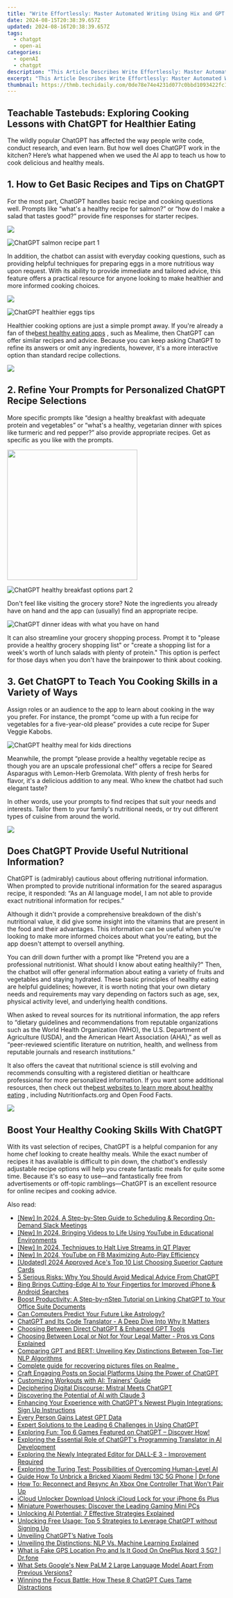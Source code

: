 ```yaml
---
title: "Write Effortlessly: Master Automated Writing Using Hix and GPT Innovations"
date: 2024-08-15T20:38:39.657Z
updated: 2024-08-16T20:38:39.657Z
tags:
  - chatgpt
  - open-ai
categories:
  - openAI
  - chatgpt
description: "This Article Describes Write Effortlessly: Master Automated Writing Using Hix and GPT Innovations"
excerpt: "This Article Describes Write Effortlessly: Master Automated Writing Using Hix and GPT Innovations"
thumbnail: https://thmb.techidaily.com/0de78e74e4231d077c0bbd1093422fc13ce8314c6f52350885d9fed67ecbab12.jpg
---
```


## Teachable Tastebuds: Exploring Cooking Lessons with ChatGPT for Healthier Eating

 The wildly popular ChatGPT has affected the way people write code, conduct research, and even learn. But how well does ChatGPT work in the kitchen? Here’s what happened when we used the AI app to teach us how to cook delicious and healthy meals.

## 1\. How to Get Basic Recipes and Tips on ChatGPT

 For the most part, ChatGPT handles basic recipe and cooking questions well. Prompts like “what's a healthy recipe for salmon?” or “how do I make a salad that tastes good?” provide fine responses for starter recipes.

<!-- affiliate ads begin -->
<a href="https://shop.incomedia.eu/order/checkout.php?PRODS=14095146&QTY=1&AFFILIATE=108875&CART=1"><img src="https://secure.2checkout.com/images/merchant/8b6cc3ee5ec407721ce3bf5ff4c0f56b/PRO_BUY_728x90-EN.jpg" border="0"></a>
<!-- affiliate ads end -->
![ChatGPT salmon recipe part 1](https://static1.makeuseofimages.com/wordpress/wp-content/uploads/2023/05/chatgpt-salmon-recipe-part-1.jpg)

 In addition, the chatbot can assist with everyday cooking questions, such as providing helpful techniques for preparing eggs in a more nutritious way upon request. With its ability to provide immediate and tailored advice, this feature offers a practical resource for anyone looking to make healthier and more informed cooking choices.

<!-- affiliate ads begin -->
<a href="https://secure.2checkout.com/order/checkout.php?PRODS=19080710&QTY=1&AFFILIATE=108875&CART=1"><img src="https://smart-seo-tool.com/images/SmartSEOAuditorBox.png" border="0"></a>
<!-- affiliate ads end -->
![ChatGPT healthier eggs tips](https://static1.makeuseofimages.com/wordpress/wp-content/uploads/2023/05/chatgpt-healthier-eggs-tips.jpg)

 Healthier cooking options are just a simple prompt away. If you're already a fan of the[best healthy eating apps](https://www.makeuseof.com/best-healthy-eating-apps/) , such as Mealime, then ChatGPT can offer similar recipes and advice. Because you can keep asking ChatGPT to refine its answers or omit any ingredients, however, it's a more interactive option than standard recipe collections.

<!-- affiliate ads begin -->
<a href="https://store.massmailsoftware.com/order/checkout.php?PRODS=2069351&QTY=1&AFFILIATE=108875&CART=1"><img src="https://secure.avangate.com/images/merchant/dc87c13749315c7217cdc4ac692e704c/banera_for_partners-24_%282%29.jpg" border="0"></a>
<!-- affiliate ads end -->
## 2\. Refine Your Prompts for Personalized ChatGPT Recipe Selections

 More specific prompts like “design a healthy breakfast with adequate protein and vegetables” or “what's a healthy, vegetarian dinner with spices like turmeric and red pepper?” also provide appropriate recipes. Get as specific as you like with the prompts.

<!-- affiliate ads begin -->
<a href="https://coinrule.sjv.io/c/5597632/1958374/18409" target="_top" id="1958374"><img src="//a.impactradius-go.com/display-ad/18409-1958374" border="0" alt="" width="300" height="300"/></a><img height="0" width="0" src="https://imp.pxf.io/i/5597632/1958374/18409" style="position:absolute;visibility:hidden;" border="0" />
<!-- affiliate ads end -->
![ChatGPT healthy breakfast options part 2](https://static1.makeuseofimages.com/wordpress/wp-content/uploads/2023/05/chatgpt-healthy-breakfast-options-part-2.jpg)

 Don't feel like visiting the grocery store? Note the ingredients you already have on hand and the app can (usually) find an appropriate recipe.

![ChatGPT dinner ideas with what you have on hand](https://static1.makeuseofimages.com/wordpress/wp-content/uploads/2023/05/chatgpt-dinner-ideas-with-what-you-have-on-hand.jpg)

 It can also streamline your grocery shopping process. Prompt it to "please provide a healthy grocery shopping list" or "create a shopping list for a week's worth of lunch salads with plenty of protein." This option is perfect for those days when you don't have the brainpower to think about cooking.

## 3\. Get ChatGPT to Teach You Cooking Skills in a Variety of Ways

 Assign roles or an audience to the app to learn about cooking in the way you prefer. For instance, the prompt “come up with a fun recipe for vegetables for a five-year-old please” provides a cute recipe for Super Veggie Kabobs.

![ChatGPT healthy meal for kids directions](https://static1.makeuseofimages.com/wordpress/wp-content/uploads/2023/05/chatgpt-healthy-meal-for-kids-part-2-1.jpg)

 Meanwhile, the prompt “please provide a healthy vegetable recipe as though you are an upscale professional chef” offers a recipe for Seared Asparagus with Lemon-Herb Gremolata. With plenty of fresh herbs for flavor, it's a delicious addition to any meal. Who knew the chatbot had such elegant taste?

 In other words, use your prompts to find recipes that suit your needs and interests. Tailor them to your family's nutritional needs, or try out different types of cuisine from around the world.

<!-- affiliate ads begin -->
<a href="https://secure.2checkout.com/order/checkout.php?PRODS=37100474&QTY=1&AFFILIATE=108875&CART=1"><img src="https://awario.com/images/pages/index/img-platform-ui-1280@1x.avif" border="0"></a>
<!-- affiliate ads end -->
## Does ChatGPT Provide Useful Nutritional Information?

 ChatGPT is (admirably) cautious about offering nutritional information. When prompted to provide nutritional information for the seared asparagus recipe, it responded: “As an AI language model, I am not able to provide exact nutritional information for recipes.”

 Although it didn't provide a comprehensive breakdown of the dish's nutritional value, it did give some insight into the vitamins that are present in the food and their advantages. This information can be useful when you're looking to make more informed choices about what you're eating, but the app doesn't attempt to oversell anything.

 You can drill down further with a prompt like "Pretend you are a professional nutritionist. What should I know about eating healthily?" Then, the chatbot will offer general information about eating a variety of fruits and vegetables and staying hydrated. These basic principles of healthy eating are helpful guidelines; however, it is worth noting that your own dietary needs and requirements may vary depending on factors such as age, sex, physical activity level, and underlying health conditions.

 When asked to reveal sources for its nutritional information, the app refers to “dietary guidelines and recommendations from reputable organizations such as the World Health Organization (WHO), the U.S. Department of Agriculture (USDA), and the American Heart Association (AHA),” as well as “peer-reviewed scientific literature on nutrition, health, and wellness from reputable journals and research institutions.”

 It also offers the caveat that nutritional science is still evolving and recommends consulting with a registered dietitian or healthcare professional for more personalized information. If you want some additional resources, then check out the[best websites to learn more about healthy eating](https://www.makeuseof.com/best-websites-learn-healthy-eating/) , including Nutritionfacts.org and Open Food Facts.

<!-- affiliate ads begin -->
<a href="https://secure.2checkout.com/order/checkout.php?PRODS=35038891&QTY=1&AFFILIATE=108875&CART=1"><img src="https://www.dupinout.com/wp-content/uploads/2021/12/DupInOut-New-Duplicate-Scan-Tab.png" border="0"></a>
<!-- affiliate ads end -->
## Boost Your Healthy Cooking Skills With ChatGPT

 With its vast selection of recipes, ChatGPT is a helpful companion for any home chef looking to create healthy meals. While the exact number of recipes it has available is difficult to pin down, the chatbot's endlessly adjustable recipe options will help you create fantastic meals for quite some time. Because it's so easy to use—and fantastically free from advertisements or off-topic ramblings—ChatGPT is an excellent resource for online recipes and cooking advice.


<ins class="adsbygoogle"
     style="display:block"
     data-ad-format="autorelaxed"
     data-ad-client="ca-pub-7571918770474297"
     data-ad-slot="1223367746"></ins>



<ins class="adsbygoogle"
     style="display:block"
     data-ad-client="ca-pub-7571918770474297"
     data-ad-slot="8358498916"
     data-ad-format="auto"
     data-full-width-responsive="true"></ins>

<span class="atpl-alsoreadstyle">Also read:</span>
<div><ul>
<li><a href="https://screen-sharing-recording.techidaily.com/new-in-2024-a-step-by-step-guide-to-scheduling-and-recording-on-demand-slack-meetings/"><u>[New] In 2024, A Step-by-Step Guide to Scheduling & Recording On-Demand Slack Meetings</u></a></li>
<li><a href="https://facebook-record-videos.techidaily.com/new-in-2024-bringing-videos-to-life-using-youtube-in-educational-environments/"><u>[New] In 2024, Bringing Videos to Life  Using YouTube in Educational Environments</u></a></li>
<li><a href="https://video-capture.techidaily.com/new-in-2024-techniques-to-halt-live-streams-in-qt-player/"><u>[New] In 2024, Techniques to Halt Live Streams in QT Player</u></a></li>
<li><a href="https://facebook-clips.techidaily.com/new-in-2024-youtube-on-fb-maximizing-auto-play-efficiency/"><u>[New] In 2024, YouTube on FB  Maximizing Auto-Play Efficiency</u></a></li>
<li><a href="https://facebook-video-share.techidaily.com/updated-2024-approved-aces-top-10-list-choosing-superior-capture-cards/"><u>[Updated] 2024 Approved  Ace's Top 10 List  Choosing Superior Capture Cards</u></a></li>
<li><a href="https://tech-hub.techidaily.com/5-serious-risks-why-you-should-avoid-medical-advice-from-chatgpt/"><u>5 Serious Risks: Why You Should Avoid Medical Advice From ChatGPT</u></a></li>
<li><a href="https://tech-hub.techidaily.com/bing-brings-cutting-edge-ai-to-your-fingertips-for-improved-iphone-and-android-searches/"><u>Bing Brings Cutting-Edge AI to Your Fingertips for Improved iPhone & Android Searches</u></a></li>
<li><a href="https://tech-hub.techidaily.com/boost-productivity-a-step-by-nstep-tutorial-on-linking-chatgpt-to-your-office-suite-documents/"><u>Boost Productivity: A Step-by-nStep Tutorial on Linking ChatGPT to Your Office Suite Documents</u></a></li>
<li><a href="https://tech-hub.techidaily.com/can-computers-predict-your-future-like-astrology/"><u>Can Computers Predict Your Future Like Astrology?</u></a></li>
<li><a href="https://tech-hub.techidaily.com/chatgpt-and-its-code-translator-a-deep-dive-into-why-it-matters/"><u>ChatGPT and Its Code Translator - A Deep Dive Into Why It Matters</u></a></li>
<li><a href="https://tech-hub.techidaily.com/choosing-between-direct-chatgpt-and-enhanced-gpt-tools/"><u>Choosing Between Direct ChatGPT & Enhanced GPT Tools</u></a></li>
<li><a href="https://tech-hub.techidaily.com/choosing-between-local-or-not-for-your-legal-matter-pros-vs-cons-explained/"><u>Choosing Between Local or Not for Your Legal Matter - Pros vs Cons Explained</u></a></li>
<li><a href="https://tech-hub.techidaily.com/comparing-gpt-and-bert-unveiling-key-distinctions-between-top-tier-nlp-algorithms/"><u>Comparing GPT and BERT: Unveiling Key Distinctions Between Top-Tier NLP Algorithms</u></a></li>
<li><a href="https://phone-solutions.techidaily.com/complete-guide-for-recovering-pictures-files-on-realme-by-fonelab-android-recover-pictures/"><u>Complete guide for recovering pictures files on Realme .</u></a></li>
<li><a href="https://tech-hub.techidaily.com/craft-engaging-posts-on-social-platforms-using-the-power-of-chatgpt/"><u>Craft Engaging Posts on Social Platforms Using the Power of ChatGPT</u></a></li>
<li><a href="https://tech-hub.techidaily.com/customizing-workouts-with-ai-trainers-guide/"><u>Customizing Workouts with AI: Trainers' Guide</u></a></li>
<li><a href="https://tech-hub.techidaily.com/deciphering-digital-discourse-mistral-meets-chatgpt/"><u>Deciphering Digital Discourse: Mistral Meets ChatGPT</u></a></li>
<li><a href="https://tech-hub.techidaily.com/discovering-the-potential-of-ai-with-claude-3/"><u>Discovering the Potential of AI with Claude 3</u></a></li>
<li><a href="https://tech-hub.techidaily.com/enhancing-your-experience-with-chatgpts-newest-plugin-integrations-sign-up-instructions/"><u>Enhancing Your Experience with ChatGPT's Newest Plugin Integrations: Sign Up Instructions</u></a></li>
<li><a href="https://tech-hub.techidaily.com/every-person-gains-latest-gpt-data/"><u>Every Person Gains Latest GPT Data</u></a></li>
<li><a href="https://tech-hub.techidaily.com/expert-solutions-to-the-leading-6-challenges-in-using-chatgpt/"><u>Expert Solutions to the Leading 6 Challenges in Using ChatGPT</u></a></li>
<li><a href="https://tech-hub.techidaily.com/exploring-fun-top-6-games-featured-on-chatgpt-discover-how/"><u>Exploring Fun: Top 6 Games Featured on ChatGPT – Discover How!</u></a></li>
<li><a href="https://tech-hub.techidaily.com/exploring-the-essential-role-of-chatgpts-programming-translator-in-ai-development/"><u>Exploring the Essential Role of ChatGPT's Programming Translator in AI Development</u></a></li>
<li><a href="https://tech-hub.techidaily.com/exploring-the-newly-integrated-editor-for-dall-e-3-improvement-required/"><u>Exploring the Newly Integrated Editor for DALL-E 3 - Improvement Required</u></a></li>
<li><a href="https://tech-hub.techidaily.com/exploring-the-turing-test-possibilities-of-overcoming-human-level-ai/"><u>Exploring the Turing Test: Possibilities of Overcoming Human-Level AI</u></a></li>
<li><a href="https://change-location.techidaily.com/guide-how-to-unbrick-a-bricked-xiaomi-redmi-13c-5g-phone-drfone-by-drfone-fix-android-problems-fix-android-problems/"><u>Guide How To Unbrick a Bricked Xiaomi Redmi 13C 5G Phone | Dr.fone</u></a></li>
<li><a href="https://win-howtos.techidaily.com/how-to-reconnect-and-resync-an-xbox-one-controller-that-wont-pair-up/"><u>How To: Reconnect and Resync An Xbox One Controller That Won't Pair Up</u></a></li>
<li><a href="https://activate-lock.techidaily.com/icloud-unlocker-download-unlock-icloud-lock-for-your-iphone-6s-plus-by-drfone-ios/"><u>iCloud Unlocker Download Unlock iCloud Lock for your iPhone 6s Plus</u></a></li>
<li><a href="https://buynow-help.techidaily.com/miniature-powerhouses-discover-the-leading-gaming-mini-pcs/"><u>Miniature Powerhouses: Discover the Leading Gaming Mini PCs</u></a></li>
<li><a href="https://tech-hub.techidaily.com/unlocking-ai-potential-7-effective-strategies-explained/"><u>Unlocking AI Potential: 7 Effective Strategies Explained</u></a></li>
<li><a href="https://tech-hub.techidaily.com/unlocking-free-usage-top-5-strategies-to-leverage-chatgpt-without-signing-up/"><u>Unlocking Free Usage: Top 5 Strategies to Leverage ChatGPT without Signing Up</u></a></li>
<li><a href="https://tech-hub.techidaily.com/unveiling-chatgpts-native-tools/"><u>Unveiling ChatGPT’s Native Tools</u></a></li>
<li><a href="https://tech-hub.techidaily.com/unveiling-the-distinctions-nlp-vs-machine-learning-explained/"><u>Unveiling the Distinctions: NLP Vs. Machine Learning Explained</u></a></li>
<li><a href="https://fake-location.techidaily.com/what-is-fake-gps-location-pro-and-is-it-good-on-oneplus-nord-3-5g-drfone-by-drfone-virtual-android/"><u>What is Fake GPS Location Pro and Is It Good On OnePlus Nord 3 5G? | Dr.fone</u></a></li>
<li><a href="https://tech-hub.techidaily.com/what-sets-googles-new-palm-2-large-language-model-apart-from-previous-versions/"><u>What Sets Google's New PaLM 2 Large Language Model Apart From Previous Versions?</u></a></li>
<li><a href="https://tech-hub.techidaily.com/winning-the-focus-battle-how-these-8-chatgpt-cues-tame-distractions/"><u>Winning the Focus Battle: How These 8 ChatGPT Cues Tame Distractions</u></a></li>
</ul></div>

